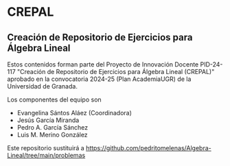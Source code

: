 # CREPAL
## Creación de Repositorio de Ejercicios para Álgebra Lineal

Estos contenidos forman parte del Proyecto de Innovación Docente PID-24-117 "Creación de Repositorio de Ejercicios para Álgebra Lineal (CREPAL)" aprobado en la convocatoria 2024-25 (Plan AcademiaUGR) de la Universidad de Granada.

Los componentes del equipo son 

- Evangelina Sántos Aláez (Coordinadora)
- Jesús García Miranda
- Pedro A. García Sánchez
- Luis M. Merino González

Este repositorio sustituirá a https://github.com/pedritomelenas/Algebra-Lineal/tree/main/problemas
